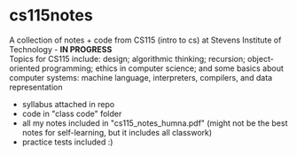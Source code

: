 # cs115notes
A collection of notes + code from CS115 (intro to cs) at Stevens Institute of Technology - **IN PROGRESS**  
Topics for CS115 include: design; algorithmic thinking; recursion; object-oriented programming; ethics in computer science; and some basics about computer systems: machine language, interpreters, compilers, and data representation  
- syllabus attached in repo  
- code in "class code" folder  
- all my notes included in "cs115_notes_humna.pdf" (might not be the best notes for self-learning, but it includes all classwork)  
- practice tests included :)  

